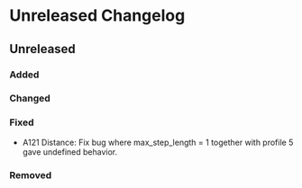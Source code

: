 # Unreleased Changelog

## Unreleased

### Added

### Changed

### Fixed
- A121 Distance: Fix bug where max_step_length = 1 together with profile 5
  gave undefined behavior.

### Removed
